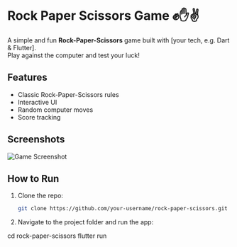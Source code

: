 # Rock Paper Scissors Game ✊✋✌️

A simple and fun **Rock-Paper-Scissors** game built with [your tech, e.g. Dart & Flutter].  
Play against the computer and test your luck!

## Features
- Classic Rock-Paper-Scissors rules
- Interactive UI
- Random computer moves
- Score tracking

## Screenshots
![Game Screenshot](link-to-screenshot-if-you-have-one)

## How to Run
1. Clone the repo:
   ```bash
   git clone https://github.com/your-username/rock-paper-scissors.git

2. Navigate to the project folder and run the app:

cd rock-paper-scissors
flutter run